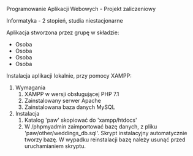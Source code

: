 Programowanie Aplikacji Webowych - Projekt zaliczeniowy

Informatyka - 2 stopień, studia niestacjonarne

Aplikacja stworzona przez grupę w składzie:

* Osoba
* Osoba
* Osoba
* Osoba

Instalacja aplikacji lokalnie, przy pomocy XAMPP:

1. Wymagania
    1. XAMPP w wersji obsługującej PHP 7.1
    2. Zainstalowany serwer Apache
    3. Zainstalowana baza danych MySQL
2. Instalacja
    1. Katalog 'paw' skopiować do 'xampp/htdocs'
    2. W /phpmyadmin zaimportować bazę danych, z pliku 'paw/other/weddings_db.sql'.
    Skrypt instalacyjny automatycznie tworzy bazę. W wypadku reinstalacji bazę należy usunąć przed uruchamianiem skryptu.